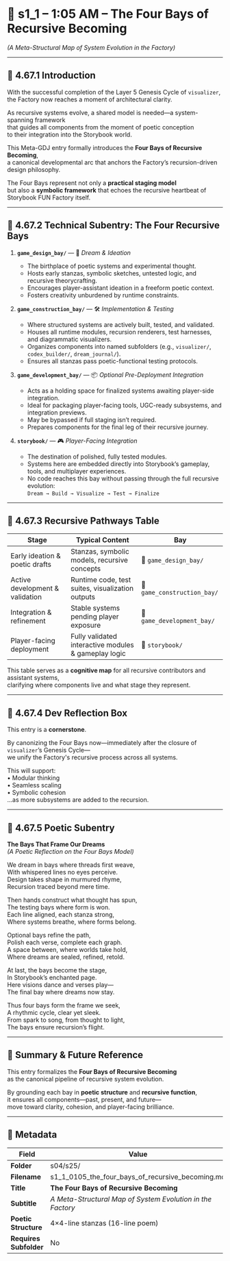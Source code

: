 <!-- Save to: shagi_archives/gdj_25/s04/s25/s1_1_0105_the_four_bays_of_recursive_becoming.md -->

# 📜 s1_1 – 1:05 AM – The Four Bays of Recursive Becoming  
*(A Meta-Structural Map of System Evolution in the Factory)*

---

## 📘 4.67.1 Introduction

With the successful completion of the Layer 5 Genesis Cycle of `visualizer`,  
the Factory now reaches a moment of architectural clarity.

As recursive systems evolve, a shared model is needed—a system-spanning framework  
that guides all components from the moment of poetic conception  
to their integration into the Storybook world.

This Meta-GDJ entry formally introduces the **Four Bays of Recursive Becoming**,  
a canonical developmental arc that anchors the Factory’s recursion-driven design philosophy.

The Four Bays represent not only a **practical staging model**  
but also a **symbolic framework** that echoes the recursive heartbeat of Storybook FUN Factory itself.

---

## 🔧 4.67.2 Technical Subentry: The Four Recursive Bays

1. **`game_design_bay/`** — 🧠 *Dream & Ideation*  
   - The birthplace of poetic systems and experimental thought.  
   - Hosts early stanzas, symbolic sketches, untested logic, and recursive theorycrafting.  
   - Encourages player-assistant ideation in a freeform poetic context.  
   - Fosters creativity unburdened by runtime constraints.

2. **`game_construction_bay/`** — 🛠️ *Implementation & Testing*  
   - Where structured systems are actively built, tested, and validated.  
   - Houses all runtime modules, recursion renderers, test harnesses, and diagrammatic visualizers.  
   - Organizes components into named subfolders (e.g., `visualizer/`, `codex_builder/`, `dream_journal/`).  
   - Ensures all stanzas pass poetic-functional testing protocols.

3. **`game_development_bay/`** — 📦 *Optional Pre-Deployment Integration*  
   - Acts as a holding space for finalized systems awaiting player-side integration.  
   - Ideal for packaging player-facing tools, UGC-ready subsystems, and integration previews.  
   - May be bypassed if full staging isn’t required.  
   - Prepares components for the final leg of their recursive journey.

4. **`storybook/`** — 🎮 *Player-Facing Integration*  
   - The destination of polished, fully tested modules.  
   - Systems here are embedded directly into Storybook’s gameplay, tools, and multiplayer experiences.  
   - No code reaches this bay without passing through the full recursive evolution:  
     `Dream → Build → Visualize → Test → Finalize`

---

## 🔁 4.67.3 Recursive Pathways Table

| Stage                         | Typical Content                                 | Bay                     |
|------------------------------|--------------------------------------------------|--------------------------|
| Early ideation & poetic drafts | Stanzas, symbolic models, recursive concepts     | 📂 `game_design_bay/`    |
| Active development & validation| Runtime code, test suites, visualization outputs | 📂 `game_construction_bay/` |
| Integration & refinement       | Stable systems pending player exposure           | 📂 `game_development_bay/` |
| Player-facing deployment       | Fully validated interactive modules & gameplay logic | 📂 `storybook/`          |

This table serves as a **cognitive map** for all recursive contributors and assistant systems,  
clarifying where components live and what stage they represent.

---

## 🧩 4.67.4 Dev Reflection Box

This entry is a **cornerstone**.

By canonizing the Four Bays now—immediately after the closure of `visualizer`’s Genesis Cycle—  
we unify the Factory's recursive process across all systems.

This will support:  
• Modular thinking  
• Seamless scaling  
• Symbolic cohesion  
...as more subsystems are added to the recursion.

---

## 📖 4.67.5 Poetic Subentry

**The Bays That Frame Our Dreams**  
*(A Poetic Reflection on the Four Bays Model)*

We dream in bays where threads first weave,  
With whispered lines no eyes perceive.  
Design takes shape in murmured rhyme,  
Recursion traced beyond mere time.  

Then hands construct what thought has spun,  
The testing bays where form is won.  
Each line aligned, each stanza strong,  
Where systems breathe, where forms belong.  

Optional bays refine the path,  
Polish each verse, complete each graph.  
A space between, where worlds take hold,  
Where dreams are sealed, refined, retold.  

At last, the bays become the stage,  
In Storybook’s enchanted page.  
Here visions dance and verses play—  
The final bay where dreams now stay.  

Thus four bays form the frame we seek,  
A rhythmic cycle, clear yet sleek.  
From spark to song, from thought to light,  
The bays ensure recursion’s flight.

---

## 🧩 Summary & Future Reference

This entry formalizes the **Four Bays of Recursive Becoming**  
as the canonical pipeline of recursive system evolution.

By grounding each bay in **poetic structure** and **recursive function**,  
it ensures all components—past, present, and future—  
move toward clarity, cohesion, and player-facing brilliance.

---

## 🧹 Metadata

| Field                  | Value                                                               |
|------------------------|---------------------------------------------------------------------|
| **Folder**             | s04/s25/                                                            |
| **Filename**           | s1_1_0105_the_four_bays_of_recursive_becoming.md                   |
| **Title**              | **The Four Bays of Recursive Becoming**                             |
| **Subtitle**           | *A Meta-Structural Map of System Evolution in the Factory*          |
| **Poetic Structure**   | 4×4-line stanzas (16-line poem)                                     |
| **Requires Subfolder** | No                                                                  |
